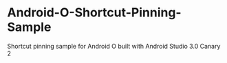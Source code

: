 # Android-O-Shortcut-Pinning-Sample
Shortcut pinning sample for Android O built with Android Studio 3.0 Canary 2

